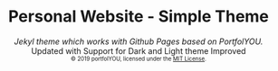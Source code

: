 <div align="center">
    <h1>Personal Website - Simple Theme</h1>
    <i>Jekyl theme which works with Github Pages based on PortfolYOU.</i>
    <br>Updated with Support for Dark and Light theme Improved<br>
    <sub><sup>© 2019 portfolYOU, licensed under the <a href="./LICENSE">MIT License</a>.</sup></sub>
</div>

